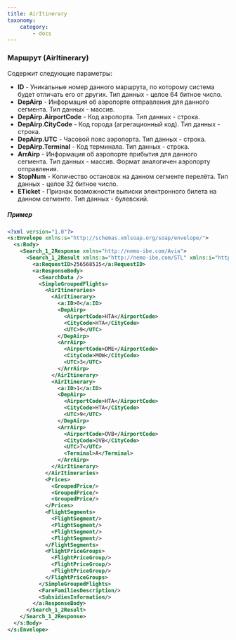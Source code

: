 ```yaml
---
title: AirItinerary
taxonomy:
    category:
        - docs
---
```


### Маршрут (AirItinerary)

Содержит следующие параметры:

-   **ID** - Уникальные номер данного маршрута, по которому система будет отличать его от других. Тип данных - целое 64 битное число.
-   **DepAirp** - Информация об аэропорте отправления для данного сегмента. Тип данных - массив.
-   **DepAirp.AirportCode** - Код аэропорта. Тип данных - строка.
-   **DepAirp.CityCode** - Код города (агрегационный код). Тип данных - строка.
-   **DepAirp.UTC** - Часовой пояс аэропорта. Тип данных - строка.
-   **DepAirp.Terminal** - Код терминала. Тип данных - строка.
-   **ArrAirp** - Информация об аэропорте прибытия для данного сегмента. Тип данных - массив. Формат аналогичен аэропорту отправления.
-   **StopNum** - Количество остановок на данном сегменте перелёта. Тип данных - целое 32 битное число.
-   **ETicket** - Признак возможности выписки электронного билета на данном сегменте. Тип данных - булевский.

##### Пример

```xml
<?xml version="1.0"?>
<s:Envelope xmlns:s="http://schemas.xmlsoap.org/soap/envelope/">
  <s:Body>
    <Search_1_2Response xmlns="http://nemo-ibe.com/Avia">
      <Search_1_2Result xmlns:a="http://nemo-ibe.com/STL" xmlns:i="http://www.w3.org/2001/XMLSchema-instance">
        <a:RequestID>256568515</a:RequestID>
        <a:ResponseBody>
          <SearchData />
          <SimpleGroupedFlights>
            <AirItineraries>
              <AirItinerary>
                <a:ID>0</a:ID>
                <DepAirp>
                  <AirportCode>HTA</AirportCode>
                  <CityCode>HTA</CityCode>
                  <UTC>9</UTC>
                </DepAirp>
                <ArrAirp>
                  <AirportCode>DME</AirportCode>
                  <CityCode>MOW</CityCode>
                  <UTC>3</UTC>
                </ArrAirp>
              </AirItinerary>
              <AirItinerary>
                <a:ID>1</a:ID>
                <DepAirp>
                  <AirportCode>HTA</AirportCode>
                  <CityCode>HTA</CityCode>
                  <UTC>9</UTC>
                </DepAirp>
                <ArrAirp>
                  <AirportCode>OVB</AirportCode>
                  <CityCode>OVB</CityCode>
                  <UTC>7</UTC>
                  <Terminal>A</Terminal>
                </ArrAirp>
              </AirItinerary>
            </AirItineraries>
            <Prices>
              <GroupedPrice/>
              <GroupedPrice/>
              <GroupedPrice/>
            </Prices>
            <FlightSegments>
              <FlightSegment/>
              <FlightSegment/>
              <FlightSegment/>
              <FlightSegment/>
            </FlightSegments>
            <FlightPriceGroups>
              <FlightPriceGroup/>
              <FlightPriceGroup/>
              <FlightPriceGroup/>
            </FlightPriceGroups>
          </SimpleGroupedFlights>
          <FareFamiliesDescription/>
          <SubsidiesInformation/>
        </a:ResponseBody>
      </Search_1_2Result>
    </Search_1_2Response>
  </s:Body>
</s:Envelope>
```
